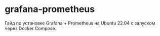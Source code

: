 # grafana-prometheus
Гайд по установке Grafana + Prometheus на Ubuntu 22.04 с запуском через Docker Compose.
